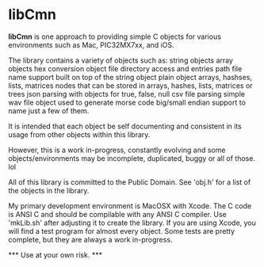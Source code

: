 
libCmn
===============

**libCmn** is one approach to providing simple C objects for
various environments such as Mac, PIC32MX7xx, and iOS.

The library contains a variety of objects such as:
    string objects
    array objects
    hex conversion object
    file directory access and entries
    path file name support built on top of the string object
    plain object arrays, hashses, lists, matrices
    nodes that can be stored in arrays, hashes, lists, matrices or trees
    json parsing with objects for true, false, null
    csv file parsing
    simple wav file object used to generate morse code
    big/small endian support
to name just a few of them.

It is intended that each object be self documenting and consistent
in its usage from other objects within this library.

However, this is a work in-progress, constantly evolving and some
objects/environments may be incomplete, duplicated, buggy or all
of those. lol

All of this library is committed to the Public Domain.  See 'obj.h'
for a list of the objects in the library.

My primary development environment is MacOSX with Xcode. The C code
is ANSI C and should be compilable with any ANSI C compiler. Use
'mkLib.sh' after adjusting it to create the library. If you are
using Xcode, you will find a test program for almost every object.
Some tests are pretty complete, but they are always a work in-progress.


*** Use at your own risk. ***
